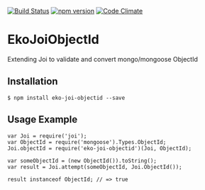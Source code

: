 [![Build Status](https://travis-ci.org/EkoCommunications/EkoJoiObjectId.svg?branch=master)](https://travis-ci.org/EkoCommunications/EkoQueue)
[![npm version](https://badge.fury.io/js/eko-joi-objectid.svg)](https://badge.fury.io/js/eko-joi-objectid)
[![Code Climate](https://codeclimate.com/github/EkoCommunications/EkoJoiObjectId/badges/gpa.svg)](https://codeclimate.com/github/EkoCommunications/EkoJoiObjectId)

# EkoJoiObjectId
Extending Joi to validate and convert mongo/mongoose ObjectId

## Installation

```
$ npm install eko-joi-objectid --save
```


## Usage Example

```
var Joi = require('joi');
var ObjectId = require('mongoose').Types.ObjectId;
Joi.objectId = require('eko-joi-objectid')(Joi, ObjectId);

var someObjectId = (new ObjectId()).toString();
var result = Joi.attempt(someObjectId, Joi.ObjectId());

result instanceof ObjectId; // => true
```